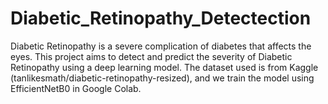 # Diabetic_Retinopathy_Detectection
Diabetic Retinopathy is a severe complication of diabetes that affects the eyes. This project aims to detect and predict the severity of Diabetic Retinopathy using a deep learning model. The dataset used is from Kaggle (tanlikesmath/diabetic-retinopathy-resized), and we train the model using EfficientNetB0 in Google Colab.
